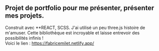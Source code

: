 ## Projet de portfolio pour me présenter, présenter mes projets.  
Construit avec **REACT, SCSS. 
J'ai utilisé un peu three.js histoire de m'amuser. Cette bibliothèque est incroyable et laisse entrevoir des possibilités infinis !  
Voici le lien : https://fabricemilet.netlify.app/
